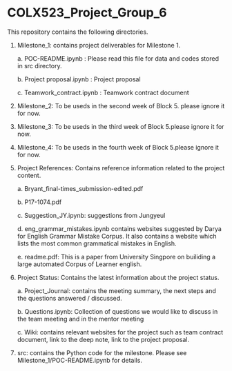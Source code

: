 # COLX523_Project_Group_6

This repository contains the following directories.

1) Milestone_1: contains project deliverables for Milestone 1.  

   a. POC-README.ipynb : Please read this file for data and codes stored in src directory. 
   
   b. Project proposal.ipynb : Project proposal
   
   c. Teamwork_contract.ipynb : Teamwork contract document

2) Milestone_2: To be useds in the second week of Block 5. please ignore it for now.

3) Milestone_3: To be useds in the third week of Block 5.please ignore it for now.

4) Milestone_4: To be useds in the fourth week of Block 5.please ignore it for now.

5) Project References: Contains reference information related to the project content.

    a. Bryant_final-times_submission-edited.pdf 
    
    b. P17-1074.pdf
    
    c. Suggestion_JY.ipynb: suggestions from Jungyeul
    
    d. eng_grammar_mistakes.ipynb contains websites suggested by Darya for English Grammar Mistake Corpus. It also contains a website which lists the most common grammatical mistakes in English.
    
    e. readme.pdf: This is a paper from University Singpore on builiding a large automated Corpus of Learner english.
    
6) Project Status: Contains the latest information about the project status.

    a. Project_Journal: contains the meeting summary, the next steps and the questions answered / discussed.

    b. Questions.ipynb: Collection of questions we would like to discuss in the team meeting and in the mentor meeting
    
    c. Wiki: contains relevant websites for the project such as team contract document, link to the deep note, link to the project proposal.
    
7) src: contains the Python code for the milestone. Please see Milestone_1/POC-README.ipynb for details. 